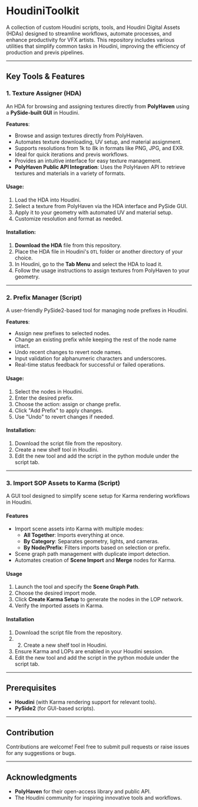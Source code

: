 # HoudiniToolkit

A collection of custom Houdini scripts, tools, and Houdini Digital Assets (HDAs) designed to streamline workflows, automate processes, and enhance productivity for VFX artists. This repository includes various utilities that simplify common tasks in Houdini, improving the efficiency of production and previs pipelines.

---

## Key Tools & Features

### 1. **Texture Assigner (HDA)**  
An HDA for browsing and assigning textures directly from **PolyHaven** using a **PySide-built GUI** in Houdini.

**Features**:
- Browse and assign textures directly from PolyHaven.
- Automates texture downloading, UV setup, and material assignment.
- Supports resolutions from 1k to 8k in formats like PNG, JPG, and EXR.
- Ideal for quick iterations and previs workflows.
- Provides an intuitive interface for easy texture management.
- **PolyHaven Public API Integration**: Uses the PolyHaven API to retrieve textures and materials in a variety of formats.

#### **Usage**:
1. Load the HDA into Houdini.
2. Select a texture from PolyHaven via the HDA interface and PySide GUI.
3. Apply it to your geometry with automated UV and material setup.
4. Customize resolution and format as needed.

#### **Installation**:
1. **Download the HDA** file from this repository.
2. Place the HDA file in Houdini's `OTL` folder or another directory of your choice.
3. In Houdini, go to the **Tab Menu** and select the HDA to load it.
4. Follow the usage instructions to assign textures from PolyHaven to your geometry.

---

### 2. **Prefix Manager (Script)**  
A user-friendly PySide2-based tool for managing node prefixes in Houdini.

**Features**:
- Assign new prefixes to selected nodes.
- Change an existing prefix while keeping the rest of the node name intact.
- Undo recent changes to revert node names.
- Input validation for alphanumeric characters and underscores.
- Real-time status feedback for successful or failed operations.

#### **Usage**:
1. Select the nodes in Houdini.
2. Enter the desired prefix.
3. Choose the action: assign or change prefix.
4. Click "Add Prefix" to apply changes.
5. Use "Undo" to revert changes if needed.

#### **Installation**:
1. Download the script file from the repository.
2. Create a new shelf tool in Houdini.
3. Edit the new tool and add the script in the python module under the script tab.

---

### 3. **Import SOP Assets to Karma (Script)**
A GUI tool designed to simplify scene setup for Karma rendering workflows in Houdini.

#### Features
- Import scene assets into Karma with multiple modes:
  - **All Together**: Imports everything at once.
  - **By Category**: Separates geometry, lights, and cameras.
  - **By Node/Prefix**: Filters imports based on selection or prefix.
- Scene graph path management with duplicate import detection.
- Automates creation of **Scene Import** and **Merge** nodes for Karma.

#### Usage
1. Launch the tool and specify the **Scene Graph Path**.
2. Choose the desired import mode.
3. Click **Create Karma Setup** to generate the nodes in the LOP network.
4. Verify the imported assets in Karma.

#### Installation
1. Download the script file from the repository.
2. 2. Create a new shelf tool in Houdini.
3. Ensure Karma and LOPs are enabled in your Houdini session.
3. Edit the new tool and add the script in the python module under the script tab.

---

## Prerequisites
- **Houdini** (with Karma rendering support for relevant tools).
- **PySide2** (for GUI-based scripts).

---

## Contribution
Contributions are welcome! Feel free to submit pull requests or raise issues for any suggestions or bugs.

---

## Acknowledgments
- **PolyHaven** for their open-access library and public API.
- The Houdini community for inspiring innovative tools and workflows.


